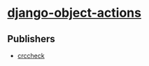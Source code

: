 # [django-object-actions](https://pypi.org/project/django-object-actions)



## Publishers
- [crccheck](https://pypi.org/user/crccheck)

